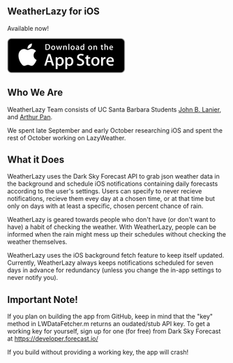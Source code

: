 ## WeatherLazy for iOS

Available now!

[![](Images/Download_on_the_App_Store_Badge_US-UK_135x40%207.48.35%20PM.png?raw=true "")](http://itunes.com/apps/weatherlazy)

## Who We Are

WeatherLazy Team consists of UC Santa Barbara Students [John B. Lanier](http://www.jblanier.xyz), and [Arthur Pan](https://www.linkedin.com/in/arthurpan).

We spent late September and early October researching iOS and spent the rest of October working on LazyWeather.

## What it Does

WeatherLazy uses the Dark Sky Forecast API to grab json weather data in the background and schedule iOS notifications containing daily forecasts according to the user's settings. Users can specify to never recieve notifications, recieve them evey day at a chosen time, or at that time but only on days with at least a specific, chosen percent chance of rain.

WeatherLazy is geared towards people who don't have (or don't want to have) a habit of checking the weather. With WeatherLazy, people can be informed when the rain might mess up their schedules without checking the weather themselves.

WeatherLazy uses the iOS background fetch feature to keep itself updated. Currently, WeatherLazy always keeps notifications scheduled for seven days in advance for redundancy (unless you change the in-app settings to never notify you).

## Important Note!

If you plan on building the app from GitHub, keep in mind that the  "key" method in LWDataFetcher.m returns an oudated/stub API key. To get a working key for yourself, sign up for one (for free) from Dark Sky Forecast at https://developer.forecast.io/

If you build without providing a working key, the app will crash!
